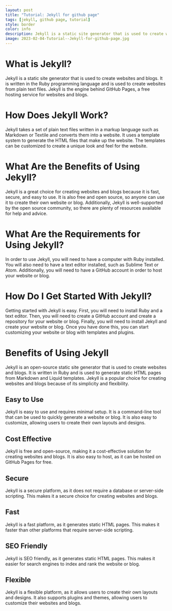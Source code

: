 ```yaml
---
layout: post
title: "Tutorial: Jekyll for github page"
tags: [jekyll, github page, tutorial]
style: border
color: info
description: Jekyll is a static site generator that is used to create websites and blogs. It is written in Ruby and is used to generate HTML pages from Markdown files. It is the engine behind GitHub Pages, which allows users to host their websites on GitHub for free.
image: 2023-02-04-Tutorial--Jekyll-for-github-page.jpg
---
```

# What is Jekyll?
Jekyll is a static site generator that is used to create websites and blogs. It is written in the Ruby programming language and is used to create websites from plain text files. Jekyll is the engine behind GitHub Pages, a free hosting service for websites and blogs.

# How Does Jekyll Work?
Jekyll takes a set of plain text files written in a markup language such as Markdown or Textile and converts them into a website. It uses a template system to generate the HTML files that make up the website. The templates can be customized to create a unique look and feel for the website.

# What Are the Benefits of Using Jekyll?
Jekyll is a great choice for creating websites and blogs because it is fast, secure, and easy to use. It is also free and open source, so anyone can use it to create their own website or blog. Additionally, Jekyll is well-supported by the open source community, so there are plenty of resources available for help and advice.

# What Are the Requirements for Using Jekyll?
In order to use Jekyll, you will need to have a computer with Ruby installed. You will also need to have a text editor installed, such as Sublime Text or Atom. Additionally, you will need to have a GitHub account in order to host your website or blog.

# How Do I Get Started With Jekyll?
Getting started with Jekyll is easy. First, you will need to install Ruby and a text editor. Then, you will need to create a GitHub account and create a repository for your website or blog. Finally, you will need to install Jekyll and create your website or blog. Once you have done this, you can start customizing your website or blog with templates and plugins.
# Benefits of Using Jekyll

Jekyll is an open-source static site generator that is used to create websites and blogs. It is written in Ruby and is used to generate static HTML pages from Markdown and Liquid templates. Jekyll is a popular choice for creating websites and blogs because of its simplicity and flexibility.

## Easy to Use

Jekyll is easy to use and requires minimal setup. It is a command-line tool that can be used to quickly generate a website or blog. It is also easy to customize, allowing users to create their own layouts and designs.

## Cost Effective

Jekyll is free and open-source, making it a cost-effective solution for creating websites and blogs. It is also easy to host, as it can be hosted on GitHub Pages for free.

## Secure

Jekyll is a secure platform, as it does not require a database or server-side scripting. This makes it a secure choice for creating websites and blogs.

## Fast

Jekyll is a fast platform, as it generates static HTML pages. This makes it faster than other platforms that require server-side scripting.

## SEO Friendly

Jekyll is SEO friendly, as it generates static HTML pages. This makes it easier for search engines to index and rank the website or blog.

## Flexible

Jekyll is a flexible platform, as it allows users to create their own layouts and designs. It also supports plugins and themes, allowing users to customize their websites and blogs.
